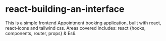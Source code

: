 # react-building-an-interface
This is a simple frontend Appointment booking application, built with react, react-icons and tailwind css.
Areas covered includes: react {hooks, components, router, props} & Es6.

